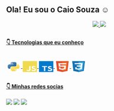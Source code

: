 ## Ola! Eu sou o Caio Souza :relaxed:

<div align="center">
  <a href="https://github.com/caiosouza25">
  <img height="150em" src="https://github-readme-stats.vercel.app/api?username=caiosouza25&show_icons=true&theme=tokyonight&hide=prs,issues&count_private=true"/>
  <img height="150em" src="https://github-readme-stats.vercel.app/api/top-langs/?username=caiosouza25&layout=compact&langs_count=7&theme=tokyonight"/>
</div>
  
 ##
#### :point_down: Tecnologias que eu conheço
<div style="display: inline_block"><br>
  <img align="center" alt="Rafa-Python" height="30" width="40" src="https://raw.githubusercontent.com/devicons/devicon/master/icons/python/python-original.svg">
  <img align="center" alt="Rafa-Js" height="30" width="40" src="https://raw.githubusercontent.com/devicons/devicon/master/icons/javascript/javascript-plain.svg">
  <img align="center" alt="Rafa-Ts" height="30" width="40" src="https://raw.githubusercontent.com/devicons/devicon/master/icons/typescript/typescript-plain.svg">
  <img align="center" alt="Rafa-HTML" height="30" width="40" src="https://raw.githubusercontent.com/devicons/devicon/master/icons/html5/html5-original.svg">
  <img align="center" alt="Rafa-CSS" height="30" width="40" src="https://raw.githubusercontent.com/devicons/devicon/master/icons/css3/css3-original.svg">
</div>
  
  ##
 #### :point_down: Minhas redes socias
<div> 
  <a href="https://www.linkedin.com/in/rafaella-ballerini-45875016a" target="_blank"><img src="https://img.shields.io/badge/-LinkedIn-%230077B5?style=for-the-badge&logo=linkedin&logoColor=white" target="_blank"></a>
  <a href="https://instagram.com/caioeduardooo" target="_blank"><img src="https://img.shields.io/badge/-Instagram-%23E4405F?style=for-the-badge&logo=instagram&logoColor=white" target="_blank"></a>
  <a href=""target"_blank"><img src="https://img.shields.io/badge/WhatsApp-25D366?style=for-the-badge&logo=whatsapp&logoColor=white"></a>
</div>
